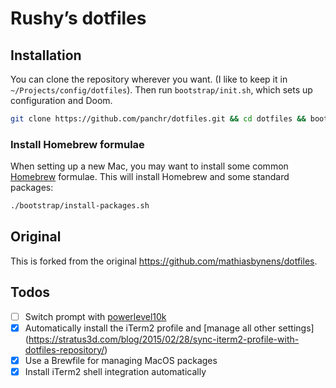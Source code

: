# Rushy’s dotfiles

## Installation

You can clone the repository wherever you want. (I like to keep it in `~/Projects/config/dotfiles`). Then run `bootstrap/init.sh`, which sets up configuration and Doom.

```bash
git clone https://github.com/panchr/dotfiles.git && cd dotfiles && bootstrap/init.sh
```

### Install Homebrew formulae

When setting up a new Mac, you may want to install some common [Homebrew](https://brew.sh/) formulae. This will install Homebrew and some standard packages:

```bash
./bootstrap/install-packages.sh
```

## Original

This is forked from the original https://github.com/mathiasbynens/dotfiles.

## Todos
- [ ] Switch prompt with [powerlevel10k](https://github.com/romkatv/powerlevel10k)
- [x] Automatically install the iTerm2 profile and [manage all other settings] (https://stratus3d.com/blog/2015/02/28/sync-iterm2-profile-with-dotfiles-repository/)
- [x] Use a Brewfile for managing MacOS packages
- [x] Install iTerm2 shell integration automatically
